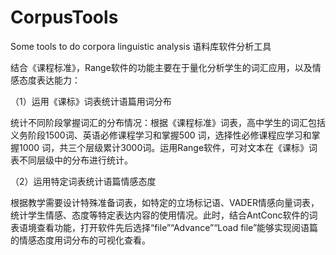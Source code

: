 # CorpusTools
Some tools to do corpora linguistic analysis 语料库软件分析工具

结合《课程标准》，Range软件的功能主要在于量化分析学生的词汇应用，以及情感态度表达能力：

（1）运用《课标》词表统计语篇用词分布

统计不同阶段掌握词汇的分布情况：根据《课程标准》词表，高中学生的词汇包括义务阶段1500词、英语必修课程学习和掌握500 词，选择性必修课程应学习和掌握1000 词，共三个层级累计3000词。运用Range软件，可对文本在《课标》词表不同层级中的分布进行统计。

（2）运用特定词表统计语篇情感态度

根据教学需要设计特殊准备词表，如特定的立场标记语、VADER情感向量词表，统计学生情感、态度等特定表达内容的使用情况。此时，结合AntConc软件的词表语境查看功能，打开软件先后选择“file”“Advance”“Load file”能够实现阅语篇的情感态度用词分布的可视化查看。
